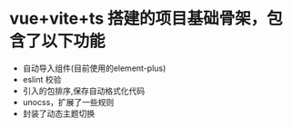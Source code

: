 # vue+vite+ts 搭建的项目基础骨架，包含了以下功能
- 自动导入组件(目前使用的element-plus)
- eslint 校验
- 引入的包排序,保存自动格式化代码
- unocss，扩展了一些规则
- 封装了动态主题切换